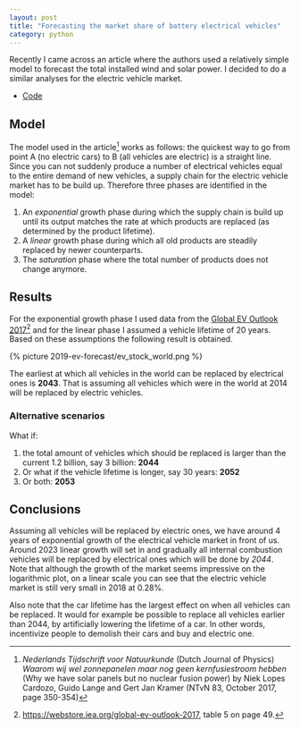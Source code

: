 ```yaml
---
layout: post
title: "Forecasting the market share of battery electrical vehicles"
category: python
---
```


Recently I came across an article where the authors used a relatively simple model to forecast the total installed wind and solar power. I decided to do a similar analyses for the electric vehicle market.

- [Code](https://github.com/Roald87/ev_forecast)

## Model

The model used in the article[^1] works as follows: the quickest way to go from point A (no electric cars) to B (all vehicles are electric) is a straight line. Since you can not suddenly produce a number of electrical vehicles equal to the entire demand of new vehicles, a supply chain for the electric vehicle market has to be build up. Therefore three phases are identified in the model:
1. An _exponential_ growth phase during which the supply chain is build up until its output matches the rate at which products are replaced (as determined by the product lifetime).
2. A _linear_ growth phase during which all old products are steadily replaced by newer counterparts.
3. The _saturation_ phase where the total number of products does not change anymore.

## Results
For the exponential growth phase I used data from the [Global EV Outlook 2017](https://webstore.iea.org/global-ev-outlook-2017)[^2]  and for the linear phase I assumed a vehicle lifetime of 20 years. Based on these assumptions the following result is obtained.

{% picture 2019-ev-forecast/ev_stock_world.png %}

The earliest at which all vehicles in the world can be replaced by electrical ones is **2043**. That is assuming all vehicles which were in the world at 2014 will be replaced by electric vehicles.

### Alternative scenarios

What if:
1. the total amount of vehicles which should be replaced is larger than the current 1.2 billion, say 3 billion: **2044**
2. Or what if the vehicle lifetime is longer, say 30 years: **2052**
3. Or both: **2053**

## Conclusions

Assuming all vehicles will be replaced by electric ones, we have around 4 years of exponential growth of the electrical vehicle market in front of us. Around 2023 linear growth will set in and gradually all internal combustion vehicles will be replaced by electrical ones which will be done by *2044*. Note that although the growth of the market seems impressive on the logarithmic plot, on a linear scale you can see that the electric vehicle market is still very small in 2018 at 0.28%.

Also note that the car lifetime has the largest effect on when all vehicles can be replaced. It would for example be possible to replace all vehicles earlier than 2044, by artificially lowering the lifetime of a car. In other words, incentivize people to demolish their cars and buy and electric one.

[^1]: *Nederlands Tijdschrift voor Natuurkunde* (Dutch Journal of Physics) *Waarom wij wel zonnepanelen maar nog geen kernfusiestroom hebben* (Why we have solar panels but no nuclear fusion power) by Niek Lopes Cardozo, Guido Lange and Gert Jan Kramer (NTvN 83, October 2017, page 350-354)
[^2]: https://webstore.iea.org/global-ev-outlook-2017, table 5 on page 49.
